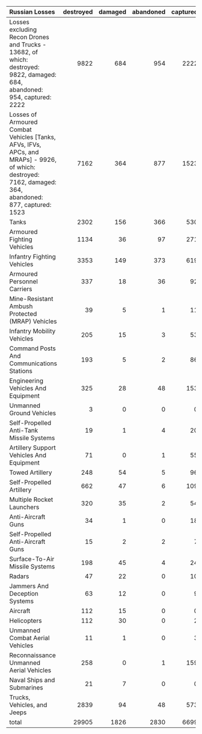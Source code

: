 | Russian Losses                                                                                                                                          |   destroyed |   damaged |   abandoned |   captured |   total |
|:--------------------------------------------------------------------------------------------------------------------------------------------------------|------------:|----------:|------------:|-----------:|--------:|
| Losses excluding Recon Drones and Trucks - 13682, of which: destroyed: 9822, damaged: 684, abandoned: 954, captured: 2222                               |        9822 |       684 |         954 |       2222 |   13682 |
| Losses of Armoured Combat Vehicles [Tanks, AFVs, IFVs, APCs, and MRAPs] - 9926, of which: destroyed: 7162, damaged: 364, abandoned: 877, captured: 1523 |        7162 |       364 |         877 |       1523 |    9926 |
| Tanks                                                                                                                                                   |        2302 |       156 |         366 |        530 |    3354 |
| Armoured Fighting Vehicles                                                                                                                              |        1134 |        36 |          97 |        271 |    1538 |
| Infantry Fighting Vehicles                                                                                                                              |        3353 |       149 |         373 |        619 |    4494 |
| Armoured Personnel Carriers                                                                                                                             |         337 |        18 |          36 |         92 |     483 |
| Mine-Resistant Ambush Protected  (MRAP) Vehicles                                                                                                        |          39 |         5 |           1 |         11 |      56 |
| Infantry Mobility Vehicles                                                                                                                              |         205 |        15 |           3 |         53 |     276 |
| Command Posts And Communications Stations                                                                                                               |         193 |         5 |           2 |         86 |     286 |
| Engineering Vehicles And Equipment                                                                                                                      |         325 |        28 |          48 |        153 |     554 |
| Unmanned Ground Vehicles                                                                                                                                |           3 |         0 |           0 |          0 |       3 |
| Self-Propelled Anti-Tank Missile Systems                                                                                                                |          19 |         1 |           4 |         20 |      44 |
| Artillery Support Vehicles And Equipment                                                                                                                |          71 |         0 |           1 |         55 |     127 |
| Towed Artillery                                                                                                                                         |         248 |        54 |           5 |         96 |     403 |
| Self-Propelled Artillery                                                                                                                                |         662 |        47 |           6 |        109 |     824 |
| Multiple Rocket Launchers                                                                                                                               |         320 |        35 |           2 |         54 |     411 |
| Anti-Aircraft Guns                                                                                                                                      |          34 |         1 |           0 |         18 |      53 |
| Self-Propelled Anti-Aircraft Guns                                                                                                                       |          15 |         2 |           2 |          7 |      26 |
| Surface-To-Air Missile Systems                                                                                                                          |         198 |        45 |           4 |         24 |     271 |
| Radars                                                                                                                                                  |          47 |        22 |           0 |         10 |      79 |
| Jammers And Deception Systems                                                                                                                           |          63 |        12 |           0 |          9 |      84 |
| Aircraft                                                                                                                                                |         112 |        15 |           0 |          0 |     127 |
| Helicopters                                                                                                                                             |         112 |        30 |           0 |          2 |     144 |
| Unmanned Combat Aerial Vehicles                                                                                                                         |          11 |         1 |           0 |          3 |      15 |
| Reconnaissance Unmanned Aerial Vehicles                                                                                                                 |         258 |         0 |           1 |        159 |     418 |
| Naval Ships and Submarines                                                                                                                              |          21 |         7 |           0 |          0 |      28 |
| Trucks, Vehicles, and Jeeps                                                                                                                             |        2839 |        94 |          48 |        573 |    3554 |
| total                                                                                                                                                   |       29905 |      1826 |        2830 |       6699 |   41260 |